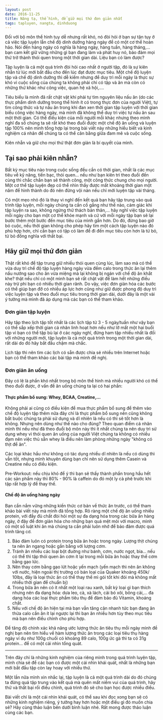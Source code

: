 ```yaml
---
layout: post
date: 2016-11-25
title: Nâng tạ, thể hình, để giữ mọi thứ đơn giản nhất
tags: tapluyen, nangta, dinhduong
---
```


Đối với bộ môn thể hình tuy dễ nhưng rất khó, nó đòi hỏi ở bạn sự tận tụy ở cả việc tập luyện lẫn chế độ dinh dưỡng hàng ngày để có một cơ thể hoàn hảo. Nói đến hàng ngày có nghĩa là hàng ngày, hàng tuần, hàng tháng,... bạn cam kết giữ vững những gì bạn đang làm và phát huy nó, bảo đảm mọi thứ trở thành thói quen trong một thời gian dài. Liệu bạn có làm được?

Tập luyện là cả một quá trình đòi hỏi cao nhất ở người tập, đó là sự kiên nhẫn từ lúc mới bắt đầu cho đến lúc đạt được mục tiêu. Một chế độ luyện tập và chế độ dinh dưỡng thì dễ kiếm nhưng để duy trì mỗi ngày là thực sự khó vì cuộc sống của chúng ta không phải chỉ có tập và ăn mà còn có những thứ khác như công việc, quan hệ xã hội,....

Tiêu biểu là mình đã rất chật vật khi phải tự tìm nguyên liệu nấu ăn (do các thực phẩm dinh dưỡng trong thể hình ít có trong thực đơn của người Việt), tự tìm công thức và tự nấu ăn trong khi đan xen thời gian tập luyện với thời gian biểu công việc hàng ngày, mà mình đã không thể duy trì việc tự nấu ăn sau một thời gian. Có thể điều kiện của mỗi người mỗi khác nhưng theo mình nghĩ đa số chúng ta sẽ rất khó theo đuổi được một chế độ ăn uống và luyện tập 100% nên mình tổng hợp lại trong bài viết này những hiểu biết và kinh nghiệm cá nhân để chúng ta có thể cân bằng giữa đam mê và cuộc sống.

Kiên nhẫn và giữ cho mọi thứ thật đơn giản là bí quyết của mình.

## Tại sao phải kiên nhẫn?

Bất kỳ mục tiêu nào trong cuộc sống đều cần có thời gian, nhất là các mục tiêu về kỹ năng, tiền bạc, thói quen... nếu như bạn kiên trì theo đuổi đến cùng thì chắc chắn bạn sẽ thành công, một công thức chung cho mọi người. Một cơ thể tập luyện đẹp có thể nhìn thấy được mất khoảng thời gian một năm để hình thành do đó nên đừng vội nản nếu chỉ mới luyện tập vài tháng. 

Có một mẹo nhỏ đó là thay vì nghĩ đến kết quả bạn hãy tập trung vào quá trình tập luyện, mỗi ngày chúng ta cần cố gắng như thế nào, cảm giác khi tập luyện ra sao, không ngừng thử thách bản thân,... hãy nghĩ việc tập luyện mỗi ngày cho bạn một cơ thể khỏe mạnh và cứ với mỗi ngày tập bạn sẽ lại bước thêm một bước đến mục tiêu của mình gần hơn. Do đó, đừng bao giờ bỏ cuộc, nếu thời gian không cho phép hãy tìm một cách tập luyện nào đó phù hợp hơn, chỉ cần bạn có tập có làm để đi đến mục tiêu còn hơn là từ bỏ, từ bỏ đồng nghĩa với thất bại.

## Hãy giữ mọi thứ đơn giản

Thật rất khó để tập trung giữ nhiều thói quen cùng lúc, làm sao mà có thể vừa duy trì chế độ tập luyện hàng ngày vừa đếm calo trong thức ăn lại thêm nấu nướng sao cho ăn vừa miệng mà lại không bị ngán với chế độ ăn khắt khe? thật nếu chỉ có một mình bạn sẽ rất chật vật để làm hết những điều này trừ phi bạn có nhiều thời gian rãnh. Do vậy, việc đơn giản hóa các bước có thể giúp bạn đỡ có nhiều áp lực hơn cũng như giữ được phong độ duy trì việc luyện tập và theo đuổi mục tiêu trong thời gian dài, dưới đây là một vài ý tưởng mà mình đã áp dụng mà các bạn có thể tham khảo.

### Đơn giản tập luyện

Hãy tập theo lịch tập tốt nhất là các lịch tập từ 3 - 5 ngày/tuần như vậy bạn có thể sắp xếp thời gian cá nhân linh hoạt hơn nếu như lỡ mất một hai buổi tập vì bạn có thể tập bù lại ở các ngày nghĩ, đừng ham tập nhiều nhất là đối với những người mới, tập luyện là cả một quá trình trong một thời gian dài, rất dài do đó hãy bắt đầu chậm mà chắc. 

Lịch tập thì nên tìm các lịch có sẵn được chia sẻ nhiều trên Internet hoặc bạn có thể tham khảo các bài tập mà mình  đề nghị.

### Đơn giản ăn uống

Đây có lẽ là phần khó nhất trong bộ môn thể hình mà nhiều người khó có thể theo đuổi được, ở vấn đề ăn uống chúng ta lại có hai phần:

#### Thực phẩm bổ sung: Whey, BCAA, Creatine,...

Không phải ai cũng có điều kiện để mua thực phẩm bổ sung để thêm vào chế độ luyện tập thêm nữa đây chỉ là thực phẩm bổ sung nên cũng không bắt buộc chúng ta phải sử dụng và dĩ nhiên là nếu có thì sẽ tốt hơn là không. Nhưng nên dùng như thế nào cho đúng? Theo quan điểm cá nhân mình thì nếu như đã theo đuổi bộ môn này thì ít nhất chúng ta nên duy trì sử dụng whey vì thói quen ăn uống của người Việt chúng ta không có nhiều đạm nên việc thủ sẵn whey là điều nên làm phòng những ngày "không có thịt để ăn".

Các loại khác hầu như không có tác dụng nhiều dĩ nhiên là nếu có dùng thì vẫn tốt, nhưng mình khuyên dùng bạn chỉ nên sử dụng thêm Casein và Creatine nếu có điều kiện.

Pre-Workout: nếu chịu khó để ý thì bạn sẽ thấy thành phần trong hầu hết các sản phẩm này thì 80% - 90% là caffein do đó một ly cà phê trước khi tập rất hợp lý để thay thế.

#### Chế độ ăn uống hàng ngày

Bạn cần nắm vững những kiến thức cơ bản về thức ăn trước, có thể tham khảo bài viết này mà mình đã tổng hợp. Rõ ràng một chế độ ăn uống nhiều protein, với đầy đủ chất đòi hỏi một sự đa dạng hóa trong các bữa ăn hàng ngày, ở đây để đơn giản hóa cho những bạn quá mệt mỏi với macro, mình có một số luật khi ăn mà chúng ta cần phải luôn nhớ để bảo đảm được quá trình tăng cơ.

 1. Bảo đảm luôn có protein trong bữa ăn hoặc trong ngày. Lượng thịt chúng ta nên ăn ngang hoặc gần bằng với lượng cơm.
 2. Tránh ăn nhiều các loại bột đuờng như bánh, cơm, nước ngọt, bia... nếu có thể thì tập thói quen ăn cơm ít lại trong mỗi bữa ăn hoặc thay thế cơm bằng gạo lức.
 3. Nên thay cơm bằng gạo lứt hoặc yến mạch (yến mạch thì nên ăn không với nước, hiện ngoài thị trường có bán loại của Quaker khoảng 450k/ 10lbs, đây là loại thức ăn có thể thay thế mì gói tốt khi đói mà không mất nhiều thời gian để chuẩn bị)
 4. Trong bữa ăn nên có ít nhất một loại rau xanh, bất kỳ loại gì bạn thích nhưng nên đa dạng hóa: dưa leo, cà, xà lách, cải bó xôi, bông cải,... đa dạng hóa các loại thực phẩm tiêu thụ để đảm bảo đủ Vitamin, khoáng chất.
 5. Nếu với chế độ ăn hiện tại mà bạn vẫn tăng cân nhanh tức bạn đang ăn thừa calo cần ăn ít lại ngược lại thì bạn ăn nhiều hơn tùy theo mục tiêu mà bạn nên điều chỉnh cho phù hợp.

Để tăng độ chính xác khả năng ước lượng thức ăn tiêu thụ mỗi ngày mình đề nghị bạn nên tìm hiểu về hàm lượng thức ăn trong các loại tiêu thụ hàng ngày ví dụ như 100g chuối có khoảng 89 calo, 100g ức gà thì ta có 31g protein... để có một cái nhìn tổng quát.

---

Trên đây chỉ là những kinh nghiệm của riêng mình trong quá trình luyện tập, mình chia sẻ để các bạn có được một cái nhìn khái quát, nhất là những bạn mới bắt đầu tập còn lay hoay với nhiều thứ.

Một lần nữa mình xin nhắc lại, tập luyện là cả một quá trình dài do đó chúng ta đừng quá tập trung vào kết quả mà quên mất niềm vui của quá trình, hãy thử và thất bại rồi điều chỉnh, quá trình đó sẽ cho bạn học được nhiều điều. 

Bài viết chỉ là một cái nhìn khái quát, có thể sau khi đọc xong bạn sẽ có những kinh nghiệm riêng, ý tưởng hay hơn hoặc một điều gì đó muốn chia sẻ? Hãy cùng thảo luận bên dưới bình luận nhé. Rất mong được thảo luận cùng các bạn. 

